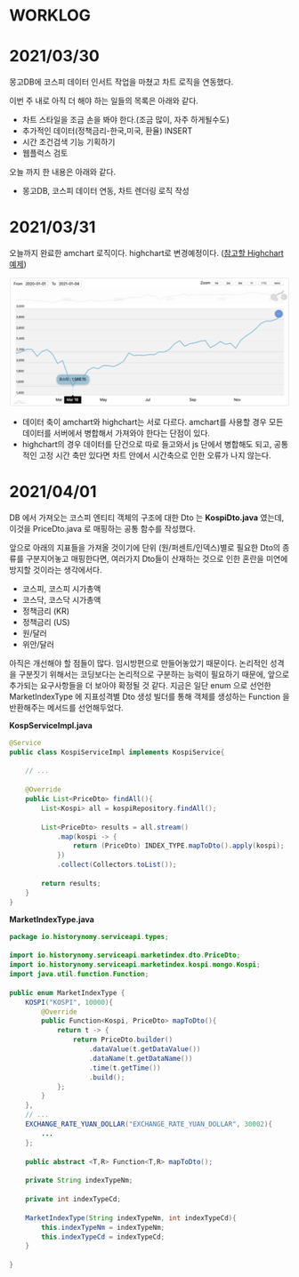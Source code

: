 # WORKLOG



# 2021/03/30

몽고DB에 코스피 데이터 인서트 작업을 마쳤고 차트 로직을 연동했다. 

이번 주 내로 아직 더 해야 하는 일들의 목록은 아래와 같다.

- 차트 스타일을 조금 손을 봐야 한다.(조금 많이, 자주 하게될수도)
- 추가적인 데이터(정책금리-한국,미국, 환율) INSERT
- 시간 조건검색 기능 기획하기
- 웹플럭스 검토

오늘 까지 한 내용은 아래와 같다.

- 몽고DB, 코스피 데이터 연동, 차트 렌더링 로직 작성



# 2021/03/31

오늘까지 완료한 amchart 로직이다. highchart로 변경예정이다. ([참고할 Highchart 예제](https://www.highcharts.com/demo/stock/candlestick-and-volume))

![이미지](./img/2021-0331-LUNCH-TIME.png)



- 데이터 축이 amchart와 highchart는 서로 다르다. amchart를 사용할 경우 모든 데이터를 서버에서 병합해서 가져와야 한다는 단점이 있다.  
- highchart의 경우 데이터를 단건으로 따로 들고와서 js 단에서 병합해도 되고, 공통적인 고정 시간 축만 있다면 차트 안에서 시간축으로 인한 오류가 나지 않는다.



# 2021/04/01

DB 에서 가져오는 코스피 엔티티 객체의 구조에 대한 Dto 는 **KospiDto.java** 였는데, 이것을 PriceDto.java 로 매핑하는 공통 함수를 작성했다.

앞으로 아래의 지표들을 가져올 것이기에 단위 (원/퍼센트/인덱스)별로 필요한 Dto의 종류를 구분지어놓고 매핑한다면, 여러가지 Dto들이 산재하는 것으로 인한 혼란을 미연에 방지할 것이라는 생각에서다.

- 코스피, 코스피 시가총액 
- 코스닥, 코스닥 시가총액
- 정책금리 (KR)
- 정책금리 (US)
- 원/달러
- 위안/달러

아직은 개선해야 할 점들이 많다. 임시방편으로 만들어놓았기 때문이다. 논리적인 성격을 구분짓기 위해서는 코딩보다는 논리적으로 구분하는 능력이 필요하기 때문에, 앞으로 추가되는 요구사항들을 더 보아야 확정될 것 같다. 지금은 일단 enum 으로 선언한 MarketIndexType 에 지표성격별 Dto 생성 빌더를 통해 객체를 생성하는 Function 을 반환해주는 메서드를 선언해두었다.  

  

**KospServiceImpl.java**

```java
@Service
public class KospiServiceImpl implements KospiService{

	// ...

	@Override
	public List<PriceDto> findAll(){
		List<Kospi> all = kospiRepository.findAll();

		List<PriceDto> results = all.stream()
			.map(kospi -> {
				return (PriceDto) INDEX_TYPE.mapToDto().apply(kospi);
			})
			.collect(Collectors.toList());

		return results;
	}
}
```



**MarketIndexType.java**

```java
package io.historynomy.serviceapi.types;

import io.historynomy.serviceapi.marketindex.dto.PriceDto;
import io.historynomy.serviceapi.marketindex.kospi.mongo.Kospi;
import java.util.function.Function;

public enum MarketIndexType {
	KOSPI("KOSPI", 10000){
		@Override
		public Function<Kospi, PriceDto> mapToDto(){
			return t -> {
				return PriceDto.builder()
					.dataValue(t.getDataValue())
					.dataName(t.getDataName())
					.time(t.getTime())
					.build();
			};
		}
	},
	// ...
	EXCHANGE_RATE_YUAN_DOLLAR("EXCHANGE_RATE_YUAN_DOLLAR", 30002){
		...
	};

	public abstract <T,R> Function<T,R> mapToDto();

	private String indexTypeNm;

	private int indexTypeCd;

	MarketIndexType(String indexTypeNm, int indexTypeCd){
		this.indexTypeNm = indexTypeNm;
		this.indexTypeCd = indexTypeCd;
	}

}
```

